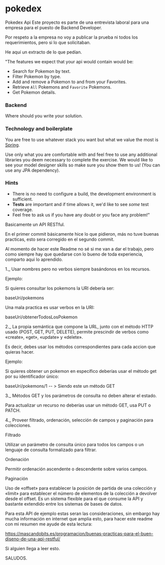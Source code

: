 # pokedex
Pokedex Api
Este proyecto es parte de una entrevista laboral para una empresa para el puesto de Backend Developer.

Por respeto a la empresa no voy a publicar la prueba ni todos los requerimientos, pero si lo que solicitaban.

He aquí un extracto de lo que pedían.

"The features we expect that your api would contain would be:

- Search for Pokemon by text.
- Filter Pokemon by type.
- Add and remove a Pokemon to and from your Favorites.
- Retrieve `All` Pokemons and `Favorite` Pokemons.
- Get Pokemon details.

### Backend 

Where should you write your solution.

### Technology and boilerplate

You are free to use whatever stack you want but what we value the most is [Spring](https://spring.io/). 

Use only what you are comfortable with and feel free to use any additional libraries you deem necessary to complete the exercise. 
We would like to see your model designer skills so make sure you show them to us! (You can use any JPA dependency).

### Hints
- There is no need to configure a build, the development environment is sufficient.
- **Tests** are important and if time allows it, we'd like to see *some* test coverage.
- Feel free to ask us if you have any doubt or you face any problem!"

Basicamente un API RESTful.

En el primer commit básicamente hice lo que pidieron, más no tuve buenas practicas, esto sera corregido en el segundo commit.

Al momento de hacer este Readme no sé si me van a dar el trabajo, pero como siempre hay que quedarse con lo bueno de toda experiencia,
comparto aqui lo aprendido.

1._ Usar nombres pero no verbos siempre basándonos en los recursos.

Ejemplo: 

Si quieres consultar los pokemons la URI debería ser:

baseUri/pokemons

Una mala practica es usar verbos en la URI:

baseUri/obtenerTodosLosPokemon

2._ La propia semántica que compone la URL, junto con el método HTTP usado (POST, GET, PUT, DELETE), permite prescindir de verbos como 
«create», «get», «update» y «delete».

Es decir, debes usar los métodos correspondientes para cada accion que quieras hacer.

Ejemplo: 

Si quieres obtener un pokemon en específico deberías usar el método get por su identificador único:

baseUri/pokemons/1      -- >     Siendo este un método GET

3._ Métodos GET y los parámetros de consulta no deben alterar el estado.

Para actualizar un recurso no deberías usar un método GET, usa PUT o PATCH.

4._ Proveer filtrado, ordenación, selección de campos y paginación para colecciones.

Filtrado

Utilizar un parámetro de consulta único para todos los campos o un lenguaje de consulta formalizado para filtrar.

Ordenación

Permitir ordenación ascendente o descendente sobre varios campos.

Paginación

Uso de «offset» para establecer la posición de partida de una colección y «limit» para establecer el número de elementos de la colección a devolver desde el offset. 
Es un sistema flexible para el que consume la API y bastante extendido entre los sistemas de bases de datos.


Para esta API de ejemplo estas seran las consideraciones, sin embargo hay mucha información en internet que amplia esto, para hacer este readme con mi resumen me ayude
de esta lectura:

https://mascandobits.es/programacion/buenas-practicas-para-el-buen-diseno-de-una-api-restful/

Si alguien llega a leer esto.

SALUDOS.

